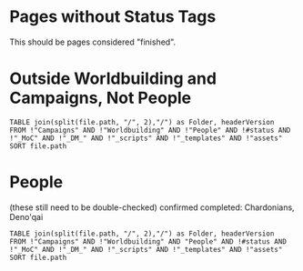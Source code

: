 # Pages without Status Tags
This should be pages considered "finished".

# Outside Worldbuilding and Campaigns, Not People

```dataview
TABLE join(split(file.path, "/", 2),"/") as Folder, headerVersion
FROM !"Campaigns" AND !"Worldbuilding" AND !"People" AND !#status AND !"_MoC" AND !"_DM_" AND !"_scripts" AND !"_templates" AND !"assets"
SORT file.path
```


# People
(these still need to be double-checked)
confirmed completed: Chardonians, Deno'qai

```dataview
TABLE join(split(file.path, "/", 2),"/") as Folder, headerVersion
FROM !"Campaigns" AND !"Worldbuilding" AND "People" AND !#status AND !"_MoC" AND !"_DM_" AND !"_scripts" AND !"_templates" AND !"assets"
SORT file.path
```
